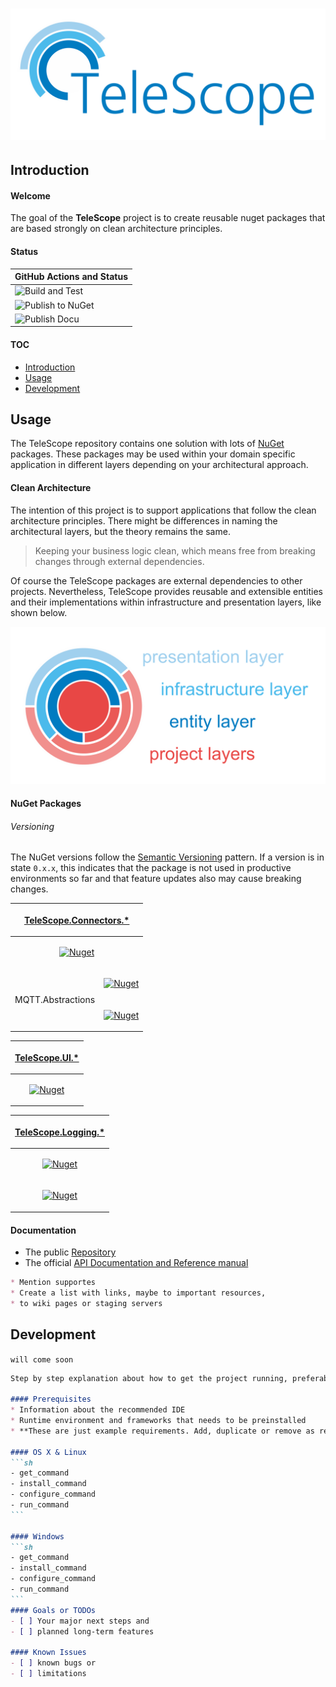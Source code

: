 # ![TeleScope](images/telescope-logo.svg)

## Introduction

#### Welcome

The goal of the **TeleScope** project is to create reusable nuget packages that are based strongly on clean architecture principles.

#### Status

| GitHub Actions and Status |
| ------------------------- |
| ![Build and Test](https://github.com/telescope-dotnet/telescope/workflows/Build%20and%20Test/badge.svg)
| ![Publish to NuGet](https://github.com/telescope-dotnet/telescope/workflows/Publish%20to%20NuGet/badge.svg)
| ![Publish Docu](https://github.com/telescope-dotnet/telescope/workflows/Publish%20Docu/badge.svg)

#### TOC

* [Introduction](#introduction)
* [Usage](#usage)
* [Development](#development)

## Usage

The TeleScope repository contains one solution with lots of [NuGet](https://www.nuget.org/profiles/telescope-dotnet) packages.
These packages may be used within your domain specific application in different layers depending on your architectural approach. 

#### Clean Architecture

The intention of this project is to support applications that follow the clean architecture principles. There might be differences in naming the architectural layers, but the theory remains the same.
> Keeping your business logic clean, which means free from breaking changes through external dependencies.

Of course the TeleScope packages are external dependencies to other projects. Nevertheless, TeleScope provides reusable and extensible entities and their implementations within infrastructure and presentation layers, like shown below.

![TeleScope](images/telescope-ca.svg)

#### NuGet Packages

###### Versioning

The NuGet versions follow the [Semantic Versioning](https://semver.org/) pattern.
If a version is in state `0.x.x`, this indicates that the package is not used in productive environments so far and
that feature updates also may cause breaking changes. 

<table>
<thead>
<tr align="center"><th colspan="2">

[TeleScope.Connectors.*](https://www.nuget.org/packages?q=TeleScope.Connectors)

</th></tr>
</thead>
<tbody>
<tr align="center">
<td colspan="2">

[![Nuget](https://img.shields.io/nuget/v/TeleScope.Connectors.Abstractions.svg?label=Abstractions)](https://www.nuget.org/packages/TeleScope.Connectors.Abstractions/)

</td>
</tr>
<tr align="center">
<td rowspan="2">

MQTT.Abstractions

</td>
<td>

[![Nuget](https://img.shields.io/nuget/v/TeleScope.Connectors.Plc.Abstractions.svg?label=Plc.Abstractions)](https://www.nuget.org/packages/TeleScope.Connectors.Plc.Abstractions/)

</td>
</tr>
<tr align="center">
<td>

[![Nuget](https://img.shields.io/nuget/v/TeleScope.Connectors.Plc.Siemens.svg?label=Plc.Siemens)](https://www.nuget.org/packages/TeleScope.Connectors.Plc.Siemens/)

</td>
</tr>
</tbody>
</table>

<table>
<thead>
<tr align="center"><th colspan="2">

[TeleScope.UI.*](https://www.nuget.org/packages?q=TeleScope.UI)

</th></tr>
</thead>
<tbody>
<tr align="center">
<td>

[![Nuget](https://img.shields.io/nuget/v/TeleScope.UI.Cli.svg?label=Cli)](https://www.nuget.org/packages/TeleScope.UI.Cli/)

</td>
</tr>
</tbody>
</table>

<table>
<thead>
<tr align="center"><th colspan="2">

[TeleScope.Logging.*](https://www.nuget.org/packages?q=TeleScope.Logging)

</th></tr>
</thead>
<tbody>
<tr align="center">
<td>

[![Nuget](https://img.shields.io/nuget/v/TeleScope.Logging.svg?label=Logging)](https://www.nuget.org/packages/TeleScope.Logging/)

</td>
</tr>

<tr align="center">
<td>

[![Nuget](https://img.shields.io/nuget/v/TeleScope.Logging.Extensions.Serilog.svg?label=Logging.Extensions.Serilog)](https://www.nuget.org/packages/TeleScope.Logging.Extensions.Serilog/)

</td>
</tr>
</tbody>
</table>


#### Documentation

* The public [Repository](https://github.com/telescope-dotnet/telescope)
* The official [API Documentation and Reference manual](https://telescope-dotnet.github.io/telescope/)

```markdown
* Mention supportes
* Create a list with links, maybe to important resources,
* to wiki pages or staging servers
```

## Development

`will come soon`

~~~markdown
Step by step explanation about how to get the project running, preferably with command line examples that can be copy-pasted by readers

#### Prerequisites
* Information about the recommended IDE
* Runtime environment and frameworks that needs to be preinstalled
* **These are just example requirements. Add, duplicate or remove as required**

#### OS X & Linux
```sh
- get_command
- install_command
- configure_command
- run_command
```

#### Windows
```sh
- get_command
- install_command
- configure_command
- run_command
```
#### Goals or TODOs
- [ ] Your major next steps and
- [ ] planned long-term features

#### Known Issues
- [ ] known bugs or
- [ ] limitations
~~~
